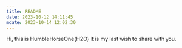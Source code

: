 ```yaml
---
title: README
date: 2023-10-12 14:11:45
mdate: 2023-10-14 12:02:30
---
```


Hi, this is HumbleHorseOne(H2O)
It is my last wish to share with you.
